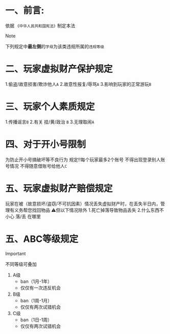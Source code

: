 # 一、前言:
依据 `《中华人民共和国宪法》`制定本法
> [!NOTE]
> 下列规定中**最左侧**的`字母`为该类违规所属的`违规等级`
# 二、玩家虚拟财产保护规定
1.偷盗/故意损害/欺诈他人`A`
2.故意性报复/辱骂`A`
3.影响到玩家的正常游玩`B`
# 三、玩家个人素质规定
1.传播谣言`B`
2.有关 挂/黄/政治 `B`
3.无理取闹`A`
# 四、对于开小号限制
为防止开小号搞破坏等不良行为
规定‼️每个玩家最多2个账号
不得出现登录别人账号情况
不得随意借账号给他人`C`
# 五、玩家虚拟财产赔偿规定
玩家在被（故意损坏/盗窃/不可抗因素）情况丢失虚拟财产时，在丢失半日内，管理有义务帮您找回物品
:warning:但以下情况除外
1.死亡掉落导致物品丢失
2.什么东西不小心 落/丢 在哪里
# 五、ABC等级规定
> [!IMPORTANT]
> 不同等级可叠加
1. A级
    - ban（1月-1年）
    - 仅仅有一次违反机会
2. B级
    - ban（1周-1月）
    - 仅仅有两次试错机会
3. C级
    - ban（1日-1周）
    - 仅仅有两次试错机会